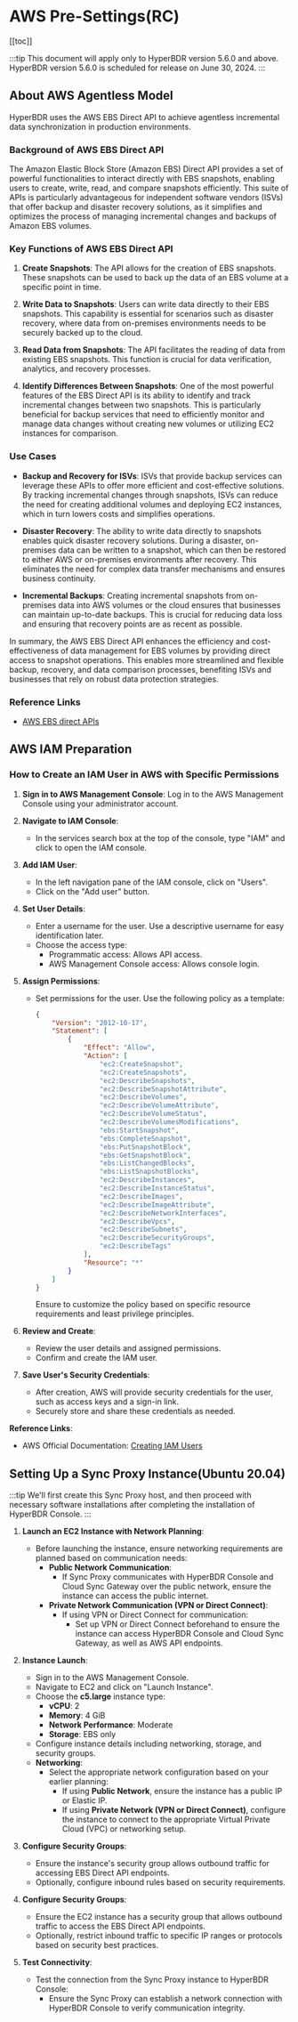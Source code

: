 # AWS Pre-Settings(RC)

[[toc]]

:::tip
This document will apply only to HyperBDR version 5.6.0 and above. HyperBDR version 5.6.0 is scheduled for release on June 30, 2024.
:::

## About AWS Agentless Model

HyperBDR uses the AWS EBS Direct API to achieve agentless incremental data synchronization in production environments.

### Background of AWS EBS Direct API 

The Amazon Elastic Block Store (Amazon EBS) Direct API provides a set of powerful functionalities to interact directly with EBS snapshots, enabling users to create, write, read, and compare snapshots efficiently. This suite of APIs is particularly advantageous for independent software vendors (ISVs) that offer backup and disaster recovery solutions, as it simplifies and optimizes the process of managing incremental changes and backups of Amazon EBS volumes.

### Key Functions of AWS EBS Direct API

1. **Create Snapshots**: The API allows for the creation of EBS snapshots. These snapshots can be used to back up the data of an EBS volume at a specific point in time.

2. **Write Data to Snapshots**: Users can write data directly to their EBS snapshots. This capability is essential for scenarios such as disaster recovery, where data from on-premises environments needs to be securely backed up to the cloud.

3. **Read Data from Snapshots**: The API facilitates the reading of data from existing EBS snapshots. This function is crucial for data verification, analytics, and recovery processes.

4. **Identify Differences Between Snapshots**: One of the most powerful features of the EBS Direct API is its ability to identify and track incremental changes between two snapshots. This is particularly beneficial for backup services that need to efficiently monitor and manage data changes without creating new volumes or utilizing EC2 instances for comparison.

### Use Cases

- **Backup and Recovery for ISVs**: ISVs that provide backup services can leverage these APIs to offer more efficient and cost-effective solutions. By tracking incremental changes through snapshots, ISVs can reduce the need for creating additional volumes and deploying EC2 instances, which in turn lowers costs and simplifies operations.
  
- **Disaster Recovery**: The ability to write data directly to snapshots enables quick disaster recovery solutions. During a disaster, on-premises data can be written to a snapshot, which can then be restored to either AWS or on-premises environments after recovery. This eliminates the need for complex data transfer mechanisms and ensures business continuity.

- **Incremental Backups**: Creating incremental snapshots from on-premises data into AWS volumes or the cloud ensures that businesses can maintain up-to-date backups. This is crucial for reducing data loss and ensuring that recovery points are as recent as possible.

In summary, the AWS EBS Direct API enhances the efficiency and cost-effectiveness of data management for EBS volumes by providing direct access to snapshot operations. This enables more streamlined and flexible backup, recovery, and data comparison processes, benefiting ISVs and businesses that rely on robust data protection strategies.

### Reference Links

* [AWS EBS direct APIs](https://docs.aws.amazon.com/ebs/latest/APIReference/Welcome.html)

## AWS IAM Preparation

### How to Create an IAM User in AWS with Specific Permissions

1. **Sign in to AWS Management Console**: Log in to the AWS Management Console using your administrator account.

2. **Navigate to IAM Console**:
   - In the services search box at the top of the console, type "IAM" and click to open the IAM console.

3. **Add IAM User**:
   - In the left navigation pane of the IAM console, click on "Users".
   - Click on the "Add user" button.

4. **Set User Details**:
   - Enter a username for the user. Use a descriptive username for easy identification later.
   - Choose the access type:
     - Programmatic access: Allows API access.
     - AWS Management Console access: Allows console login.

5. **Assign Permissions**:
   - Set permissions for the user. Use the following policy as a template:
     ```json
     {
         "Version": "2012-10-17",
         "Statement": [
             {
                 "Effect": "Allow",
                 "Action": [
                     "ec2:CreateSnapshot",
                     "ec2:CreateSnapshots",
                     "ec2:DescribeSnapshots",
                     "ec2:DescribeSnapshotAttribute",
                     "ec2:DescribeVolumes",
                     "ec2:DescribeVolumeAttribute",
                     "ec2:DescribeVolumeStatus",
                     "ec2:DescribeVolumesModifications",
                     "ebs:StartSnapshot",
                     "ebs:CompleteSnapshot",
                     "ebs:PutSnapshotBlock",
                     "ebs:GetSnapshotBlock",
                     "ebs:ListChangedBlocks",
                     "ebs:ListSnapshotBlocks",
                     "ec2:DescribeInstances",
                     "ec2:DescribeInstanceStatus",
                     "ec2:DescribeImages",
                     "ec2:DescribeImageAttribute",
                     "ec2:DescribeNetworkInterfaces",
                     "ec2:DescribeVpcs",
                     "ec2:DescribeSubnets",
                     "ec2:DescribeSecurityGroups",
                     "ec2:DescribeTags"
                 ],
                 "Resource": "*"
             }
         ]
     }
     ```
     Ensure to customize the policy based on specific resource requirements and least privilege principles.

6. **Review and Create**:
   - Review the user details and assigned permissions.
   - Confirm and create the IAM user.

7. **Save User's Security Credentials**:
   - After creation, AWS will provide security credentials for the user, such as access keys and a sign-in link.
   - Securely store and share these credentials as needed.

**Reference Links**:
- AWS Official Documentation: [Creating IAM Users](https://docs.aws.amazon.com/IAM/latest/UserGuide/id_users_create.html)

## Setting Up a Sync Proxy Instance(Ubuntu 20.04)

:::tip
We'll first create this Sync Proxy host, and then proceed with necessary software installations after completing the installation of HyperBDR Console.
:::

1. **Launch an EC2 Instance with Network Planning**:
   - Before launching the instance, ensure networking requirements are planned based on communication needs:
     - **Public Network Communication**:
       - If Sync Proxy communicates with HyperBDR Console and Cloud Sync Gateway over the public network, ensure the instance can access the public internet.
     - **Private Network Communication (VPN or Direct Connect)**:
       - If using VPN or Direct Connect for communication:
         - Set up VPN or Direct Connect beforehand to ensure the instance can access HyperBDR Console and Cloud Sync Gateway, as well as AWS API endpoints.

2. **Instance Launch**:
   - Sign in to the AWS Management Console.
   - Navigate to EC2 and click on "Launch Instance".
   - Choose the **c5.large** instance type:
     - **vCPU**: 2
     - **Memory**: 4 GiB
     - **Network Performance**: Moderate
     - **Storage**: EBS only
   - Configure instance details including networking, storage, and security groups.
   - **Networking**:
     - Select the appropriate network configuration based on your earlier planning:
       - If using **Public Network**, ensure the instance has a public IP or Elastic IP.
       - If using **Private Network (VPN or Direct Connect)**, configure the instance to connect to the appropriate Virtual Private Cloud (VPC) or networking setup.

3. **Configure Security Groups**:
   - Ensure the instance's security group allows outbound traffic for accessing EBS Direct API endpoints.
   - Optionally, configure inbound rules based on security requirements.

4. **Configure Security Groups**:
   - Ensure the EC2 instance has a security group that allows outbound traffic to access the EBS Direct API endpoints.
   - Optionally, restrict inbound traffic to specific IP ranges or protocols based on security best practices.

5. **Test Connectivity**:
   - Test the connection from the Sync Proxy instance to HyperBDR Console:
     - Ensure the Sync Proxy can establish a network connection with HyperBDR Console to verify communication integrity.

